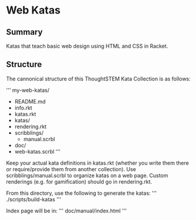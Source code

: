 # Web Katas

## Summary

Katas that teach basic web design using HTML and CSS in Racket.

## Structure

The cannonical structure of this ThoughtSTEM Kata Collection is as follows:

'''
my-web-katas/
  - README.md
  - info.rkt
  - katas.rkt 
  - katas/
  - rendering.rkt
  - scribblings/
    - manual.scrbl
  - doc/
  - web-katas.scrbl
'''

Keep your actual kata definitions in katas.rkt (whether you write them there or require/provide them from another collection). Use scribblings/manual.scrbl to organize katas on a web page. Custom renderings (e.g. for gamification) should go in rendering.rkt.

From this directory, use the following to generate the katas:
'''
./scripts/build-katas
'''

Index page will be in:
'''
doc/manual/index.html
'''
